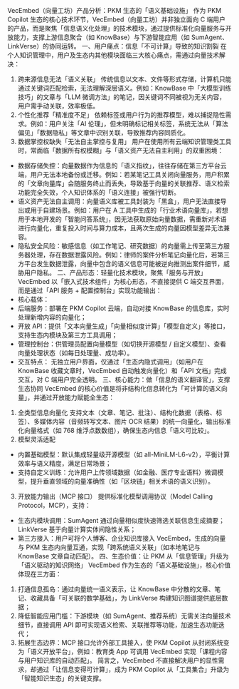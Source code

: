VecEmbed（向量工坊）产品分析：PKM 生态的「语义基础设施」
作为 PKM Copilot 生态的核心技术环节，VecEmbed（向量工坊）并非独立面向 C 端用户的产品，而是聚焦「信息语义化处理」的技术模块，通过提供标准化向量服务与开放能力，支撑上游信息聚合（如 KnowBase）与下游智能应用（如 SumAgent、LinkVerse）的协同运转。
一、用户痛点：信息「不可计算」导致的知识割裂
在个人知识管理中，用户及生态内其他模块面临三大核心痛点，需通过向量技术解决：
1. 跨来源信息无法「语义关联」
传统信息以文本、文件等形式存储，计算机只能通过关键词匹配检索，无法理解深层语义。例如：KnowBase 中「大模型训练技巧」的文章与「LLM 微调方法」的笔记，因关键词不同被视为无关内容，用户需手动关联，效率极低。
2. 个性化推荐「精准度不足」
依赖标签或用户行为的推荐模型，难以捕捉隐性需求。例如：用户关注「AI 伦理」，但未明确标记相关标签，系统无法从「算法偏见」「数据隐私」等文章中识别关联，导致推荐内容同质化。
3. 数据掌控权缺失「无法自主掌控与复用」
用户在使用所有云端知识管理类工具时，常面临「数据所有权模糊」与「语义资产无法自主利用」的双重困境：
- 数据存储失控：向量数据作为信息的「语义指纹」，往往存储在第三方平台云端，用户无法本地备份或迁移。例如：若某笔记工具关闭向量服务，用户积累的「文章向量库」会随服务终止而丢失，导致基于向量的关联推荐、语义检索功能完全失效，个人知识体系的「语义连接」被强行切断。
- 语义资产无法自主调用：向量语义库被工具封装为「黑盒」，用户无法直接导出或用于自建场景。例如：用户在 A 工具中生成的「行业术语向量库」，若想用于本地开发的「智能问答系统」，因无法获取原始向量数据，需重新对术语进行向量化，重复投入时间与算力成本，且两次生成的向量因模型差异无法兼容。
- 隐私安全风险：敏感信息（如工作笔记、研究数据）的向量需上传至第三方服务器处理，存在数据泄露风险。例如：律师的案件分析笔记向量化后，若第三方平台发生数据泄露，向量中包含的语义信息可能被逆向推测出案件细节，威胁用户隐私。
二、产品形态：轻量化技术模块，聚焦「服务与开放」
VecEmbed 以「嵌入式技术组件」为核心形态，不直接提供 C 端交互界面，而是通过「API 服务 + 配置控制台」实现功能输出：
- 核心载体：
- 后端服务：部署在 PKM Copilot 云端，自动对接 KnowBase 的信息库，实时处理新增内容的向量化；
- 开放 API：提供「文本向量生成」「向量相似度计算」「模型自定义」等接口，支持生态内模块及第三方工具调用；
- 管理控制台：供管理员配置向量模型（如切换开源模型 / 自定义模型）、查看向量处理状态（如每日处理量、成功率）。
- 交互特点：
无独立用户界面，仅通过「生态内隐式调用」（如用户在 KnowBase 收藏文章时，VecEmbed 自动触发向量化）和「API 文档」完成交互，对 C 端用户完全透明。
三、核心能力：做「信息的语义翻译官」，支撑生态协同
VecEmbed 的核心价值是将非结构化信息转化为「可计算的语义向量」，并通过开放能力赋能全生态：
1. 全类型信息向量化
支持文本（文章、笔记、批注）、结构化数据（表格、标签）、多媒体内容（音频转写文本、图片 OCR 结果）的统一向量化，输出标准化向量格式（如 768 维浮点数数组），确保生态内信息「语义可比较」。
2. 模型灵活适配
- 内置基础模型：默认集成轻量级开源模型（如 all-MiniLM-L6-v2），平衡计算效率与语义精度，满足日常场景；
- 支持自定义训练：允许用户上传领域数据（如金融、医疗专业语料）微调模型，提升垂直领域的向量准确性（如「区块链」相关术语的语义识别）。
3. 开放能力输出（MCP 接口）
提供标准化模型调用协议（Model Calling Protocol，MCP），支持：
- 生态内模块调用：SumAgent 通过向量相似度快速筛选关联信息生成摘要；LinkVerse 基于向量计算实体间隐性关系；
- 第三方接入：用户可将个人博客、企业知识库接入 VecEmbed，生成的向量与 PKM 生态内向量互通，实现「跨系统语义关联」（如本地笔记与 KnowBase 文章自动匹配）。
四、生态价值：让 PKM 从「信息管理」升级为「语义驱动的知识网络」
VecEmbed 作为生态的「语义基础设施」，核心价值体现在三方面：
1. 打通信息孤岛：通过向量统一语义表示，让 KnowBase 中分散的文章、笔记、收藏具备「可关联的数学基础」，为 LinkVerse 构建知识图谱提供底层数据；
2. 降低智能应用门槛：下游模块（如 SumAgent、推荐系统）无需关注向量技术细节，直接调用 API 即可实现语义检索、关联推荐等功能，加速生态功能迭代；
3. 拓展生态边界：MCP 接口允许外部工具接入，使 PKM Copilot 从封闭系统变为「语义开放平台」，例如：教育类 App 可调用 VecEmbed 实现「课程内容与用户知识库的自动匹配」。
简言之，VecEmbed 不直接解决用户的显性需求，却通过「让信息变得可计算」，成为 PKM Copilot 从「工具集合」升级为「智能知识生态」的关键支撑。